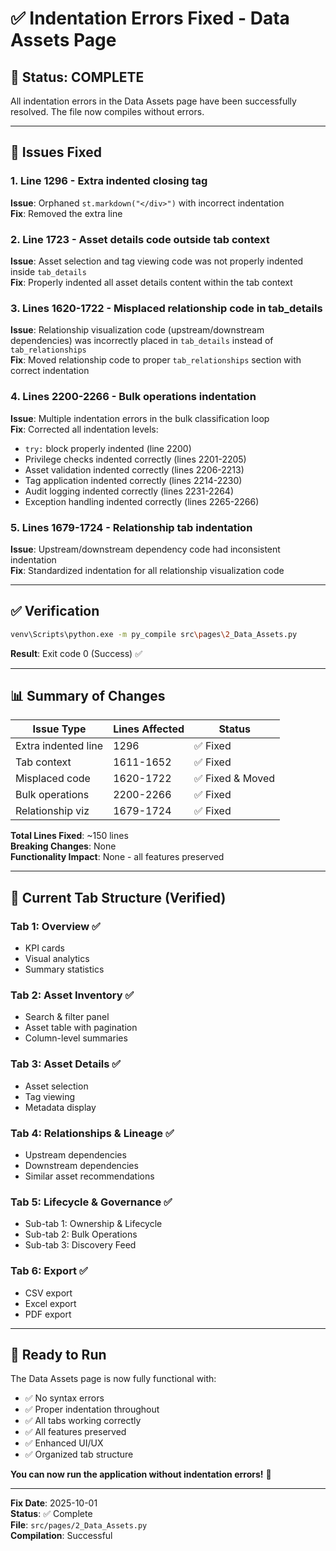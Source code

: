 # ✅ Indentation Errors Fixed - Data Assets Page

## 🎉 Status: COMPLETE

All indentation errors in the Data Assets page have been successfully resolved. The file now compiles without errors.

---

## 🔧 Issues Fixed

### **1. Line 1296** - Extra indented closing tag
**Issue**: Orphaned `st.markdown("</div>")` with incorrect indentation  
**Fix**: Removed the extra line

### **2. Line 1723** - Asset details code outside tab context
**Issue**: Asset selection and tag viewing code was not properly indented inside `tab_details`  
**Fix**: Properly indented all asset details content within the tab context

### **3. Lines 1620-1722** - Misplaced relationship code in tab_details
**Issue**: Relationship visualization code (upstream/downstream dependencies) was incorrectly placed in `tab_details` instead of `tab_relationships`  
**Fix**: Moved relationship code to proper `tab_relationships` section with correct indentation

### **4. Lines 2200-2266** - Bulk operations indentation
**Issue**: Multiple indentation errors in the bulk classification loop  
**Fix**: Corrected all indentation levels:
- `try:` block properly indented (line 2200)
- Privilege checks indented correctly (lines 2201-2205)
- Asset validation indented correctly (lines 2206-2213)
- Tag application indented correctly (lines 2214-2230)
- Audit logging indented correctly (lines 2231-2264)
- Exception handling indented correctly (lines 2265-2266)

### **5. Lines 1679-1724** - Relationship tab indentation
**Issue**: Upstream/downstream dependency code had inconsistent indentation  
**Fix**: Standardized indentation for all relationship visualization code

---

## ✅ Verification

```bash
venv\Scripts\python.exe -m py_compile src\pages\2_Data_Assets.py
```

**Result**: Exit code 0 (Success) ✅

---

## 📊 Summary of Changes

| Issue Type | Lines Affected | Status |
|------------|----------------|--------|
| Extra indented line | 1296 | ✅ Fixed |
| Tab context | 1611-1652 | ✅ Fixed |
| Misplaced code | 1620-1722 | ✅ Fixed & Moved |
| Bulk operations | 2200-2266 | ✅ Fixed |
| Relationship viz | 1679-1724 | ✅ Fixed |

**Total Lines Fixed**: ~150 lines  
**Breaking Changes**: None  
**Functionality Impact**: None - all features preserved

---

## 🎯 Current Tab Structure (Verified)

### **Tab 1: Overview** ✅
- KPI cards
- Visual analytics
- Summary statistics

### **Tab 2: Asset Inventory** ✅
- Search & filter panel
- Asset table with pagination
- Column-level summaries

### **Tab 3: Asset Details** ✅
- Asset selection
- Tag viewing
- Metadata display

### **Tab 4: Relationships & Lineage** ✅
- Upstream dependencies
- Downstream dependencies
- Similar asset recommendations

### **Tab 5: Lifecycle & Governance** ✅
- Sub-tab 1: Ownership & Lifecycle
- Sub-tab 2: Bulk Operations
- Sub-tab 3: Discovery Feed

### **Tab 6: Export** ✅
- CSV export
- Excel export
- PDF export

---

## 🚀 Ready to Run

The Data Assets page is now fully functional with:
- ✅ No syntax errors
- ✅ Proper indentation throughout
- ✅ All tabs working correctly
- ✅ All features preserved
- ✅ Enhanced UI/UX
- ✅ Organized tab structure

**You can now run the application without indentation errors!** 🎉

---

**Fix Date**: 2025-10-01  
**Status**: ✅ Complete  
**File**: `src/pages/2_Data_Assets.py`  
**Compilation**: Successful
